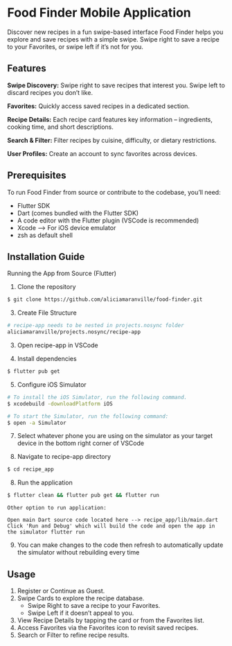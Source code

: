 # Food Finder Mobile Application

Discover new recipes in a fun swipe-based interface
Food Finder helps you explore and save recipes with a simple swipe. Swipe right to save a recipe to your Favorites, or swipe left if it’s not for you.


## Features
**Swipe Discovery:** Swipe right to save recipes that interest you. Swipe left to discard recipes you don’t like.

**Favorites:** Quickly access saved recipes in a dedicated section.

**Recipe Details:** Each recipe card features key information – ingredients, cooking time, and short descriptions.

**Search & Filter:** Filter recipes by cuisine, difficulty, or dietary restrictions.

**User Profiles:** Create an account to sync favorites across devices.


## Prerequisites

To run Food Finder from source or contribute to the codebase, you’ll need:
- Flutter SDK
- Dart (comes bundled with the Flutter SDK)
- A code editor with the Flutter plugin (VSCode is recommended)
- Xcode --> For iOS device emulator
- zsh as default shell


## Installation Guide

Running the App from Source (Flutter)

1. Clone the repository

```bash
$ git clone https://github.com/aliciamaranville/food-finder.git
```

3. Create File Structure

```bash
# recipe-app needs to be nested in projects.nosync folder
aliciamaranville/projects.nosync/recipe-app
```

3. Open recipe-app in VSCode

4. Install dependencies

```bash
$ flutter pub get
```

5. Configure iOS Simulator

```bash
# To install the iOS Simulator, run the following command.
$ xcodebuild -downloadPlatform iOS

# To start the Simulator, run the following command:
$ open -a Simulator
```

7. Select whatever phone you are using on the simulator as your target device in the bottom right corner of VSCode

8. Navigate to recipe-app directory

```bash
$ cd recipe_app
```

8. Run the application

```bash
$ flutter clean && flutter pub get && flutter run
```

```
Other option to run application:

Open main Dart source code located here --> recipe_app/lib/main.dart
Click 'Run and Debug' which will build the code and open the app in the simulator flutter run
```

9. You can make changes to the code then refresh to automatically update the simulator without rebuilding every time


## Usage
1. Register or Continue as Guest.
2. Swipe Cards to explore the recipe database.
   - Swipe Right to save a recipe to your Favorites.
   - Swipe Left if it doesn’t appeal to you.
3. View Recipe Details by tapping the card or from the Favorites list.
4. Access Favorites via the Favorites icon to revisit saved recipes.
5. Search or Filter to refine recipe results.

